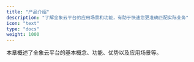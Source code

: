 ```yaml
---
title: "产品介绍"
description: "了解全象云平台的应用场景和功能，有助于快速您更准确匹配实际业务"
icon: "text"
type: "docs"
weight: 1000
---
```

本章概述了全象云平台的基本概念、功能、优势以及应用场景等。

